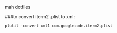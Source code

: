 mah dotfiles

###to convert iterm2 .plist to xml:
  
    plutil -convert xml1 com.googlecode.iterm2.plist
